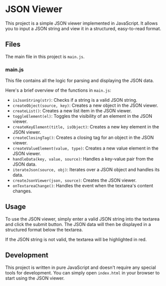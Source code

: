 # JSON Viewer

This project is a simple JSON viewer implemented in JavaScript. It allows you to input a JSON string and view it in a structured, easy-to-read format.

## Files

The main file in this project is `main.js`.

### main.js

This file contains all the logic for parsing and displaying the JSON data.

Here's a brief overview of the functions in `main.js`:

- `isJsonString(str)`: Checks if a string is a valid JSON string.
- `createObject(source, key)`: Creates a new object in the JSON viewer.
- `createList()`: Creates a new list item in the JSON viewer.
- `toggleElement(el)`: Toggles the visibility of an element in the JSON viewer.
- `createKeyElement(title, isObject)`: Creates a new key element in the JSON viewer.
- `createClosingTag()`: Creates a closing tag for an object in the JSON viewer.
- `createValueElement(value, type)`: Creates a new value element in the JSON viewer.
- `handleData(key, value, source)`: Handles a key-value pair from the JSON data.
- `iterateJson(source, obj)`: Iterates over a JSON object and handles its data.
- `createJsonViewer(json, source)`: Creates the JSON viewer.
- `onTextareaChange()`: Handles the event when the textarea's content changes.

## Usage

To use the JSON viewer, simply enter a valid JSON string into the textarea and click the submit button. The JSON data will then be displayed in a structured format below the textarea.

If the JSON string is not valid, the textarea will be highlighted in red.

## Development

This project is written in pure JavaScript and doesn't require any special tools for development. You can simply open `index.html` in your browser to start using the JSON viewer.